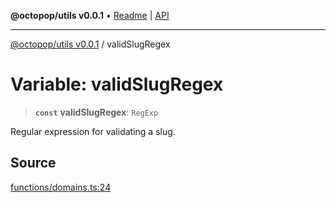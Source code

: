 **@octopop/utils v0.0.1** • [Readme](../README.md) \| [API](../globals.md)

***

[@octopop/utils v0.0.1](../README.md) / validSlugRegex

# Variable: validSlugRegex

> **`const`** **validSlugRegex**: `RegExp`

Regular expression for validating a slug.

## Source

[functions/domains.ts:24](https://github.com/bucharitesh/octopop/blob/d1ccec1/packages/utils/src/functions/domains.ts#L24)
